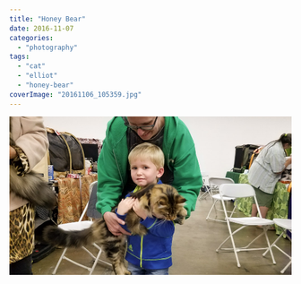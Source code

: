 ```yaml
---
title: "Honey Bear"
date: 2016-11-07
categories: 
  - "photography"
tags: 
  - "cat"
  - "elliot"
  - "honey-bear"
coverImage: "20161106_105359.jpg"
---
```


![](images/20161106_105359.jpg)
